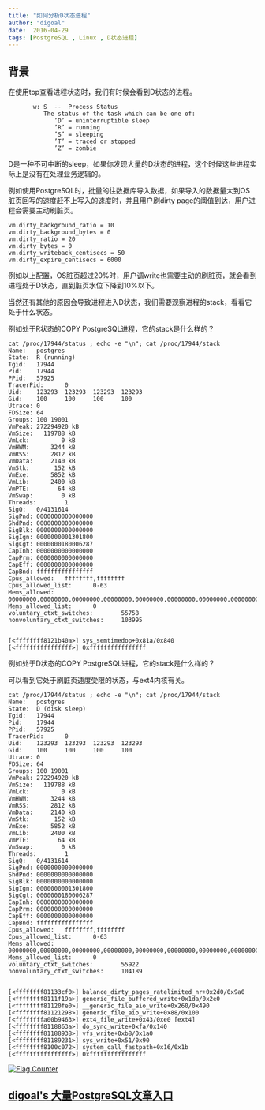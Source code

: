 ```yaml
---
title: "如何分析D状态进程"
author: "digoal"
date:  2016-04-29
tags: [PostgreSQL , Linux , D状态进程]
---
```

## 背景                             
在使用top查看进程状态时，我们有时候会看到D状态的进程。  
  
```  
       w: S  --  Process Status  
          The status of the task which can be one of:  
             ’D’ = uninterruptible sleep  
             ’R’ = running  
             ’S’ = sleeping  
             ’T’ = traced or stopped  
             ’Z’ = zombie  
```  
  
D是一种不可中断的sleep，如果你发现大量的D状态的进程，这个时候这些进程实际上是没有在处理业务逻辑的。  
  
例如使用PostgreSQL时，批量的往数据库导入数据，如果导入的数据量大到OS脏页回写的速度赶不上写入的速度时，并且用户刷dirty page的阈值到达，用户进程会需要主动刷脏页。  
  
```  
vm.dirty_background_ratio = 10  
vm.dirty_background_bytes = 0  
vm.dirty_ratio = 20  
vm.dirty_bytes = 0  
vm.dirty_writeback_centisecs = 50  
vm.dirty_expire_centisecs = 6000    
```  
  
例如以上配置，OS脏页超过20%时，用户调write也需要主动的刷脏页，就会看到进程处于D状态，直到脏页水位下降到10%以下。  
  
当然还有其他的原因会导致进程进入D状态，我们需要观察进程的stack，看看它处于什么状态。  
  
例如处于R状态的COPY PostgreSQL进程，它的stack是什么样的？  
  
  
```  
cat /proc/17944/status ; echo -e "\n"; cat /proc/17944/stack  
Name:   postgres  
State:  R (running)  
Tgid:   17944  
Pid:    17944  
PPid:   57925  
TracerPid:      0  
Uid:    123293  123293  123293  123293  
Gid:    100     100     100     100  
Utrace: 0  
FDSize: 64  
Groups: 100 19001   
VmPeak: 272294920 kB  
VmSize:   119788 kB  
VmLck:         0 kB  
VmHWM:      3244 kB  
VmRSS:      2812 kB  
VmData:     2140 kB  
VmStk:       152 kB  
VmExe:      5852 kB  
VmLib:      2400 kB  
VmPTE:        64 kB  
VmSwap:        0 kB  
Threads:        1  
SigQ:   0/4131614  
SigPnd: 0000000000000000  
ShdPnd: 0000000000000000  
SigBlk: 0000000000000000  
SigIgn: 0000000001301800  
SigCgt: 0000000180006287  
CapInh: 0000000000000000  
CapPrm: 0000000000000000  
CapEff: 0000000000000000  
CapBnd: ffffffffffffffff  
Cpus_allowed:   ffffffff,ffffffff  
Cpus_allowed_list:      0-63  
Mems_allowed:   00000000,00000000,00000000,00000000,00000000,00000000,00000000,00000000,00000000,00000000,00000000,00000000,00000000,00000000,00000000,00000001  
Mems_allowed_list:      0  
voluntary_ctxt_switches:        55758  
nonvoluntary_ctxt_switches:     103995  
  
  
[<ffffffff8121b40a>] sys_semtimedop+0x81a/0x840  
[<ffffffffffffffff>] 0xffffffffffffffff  
```  
  
例如处于D状态的COPY PostgreSQL进程，它的stack是什么样的？  
  
可以看到它处于刷脏页速度受限的状态，与ext4内核有关。  
  
```  
cat /proc/17944/status ; echo -e "\n"; cat /proc/17944/stack  
Name:   postgres  
State:  D (disk sleep)  
Tgid:   17944  
Pid:    17944  
PPid:   57925  
TracerPid:      0  
Uid:    123293  123293  123293  123293  
Gid:    100     100     100     100  
Utrace: 0  
FDSize: 64  
Groups: 100 19001   
VmPeak: 272294920 kB  
VmSize:   119788 kB  
VmLck:         0 kB  
VmHWM:      3244 kB  
VmRSS:      2812 kB  
VmData:     2140 kB  
VmStk:       152 kB  
VmExe:      5852 kB  
VmLib:      2400 kB  
VmPTE:        64 kB  
VmSwap:        0 kB  
Threads:        1  
SigQ:   0/4131614  
SigPnd: 0000000000000000  
ShdPnd: 0000000000000000  
SigBlk: 0000000000000000  
SigIgn: 0000000001301800  
SigCgt: 0000000180006287  
CapInh: 0000000000000000  
CapPrm: 0000000000000000  
CapEff: 0000000000000000  
CapBnd: ffffffffffffffff  
Cpus_allowed:   ffffffff,ffffffff  
Cpus_allowed_list:      0-63  
Mems_allowed:   00000000,00000000,00000000,00000000,00000000,00000000,00000000,00000000,00000000,00000000,00000000,00000000,00000000,00000000,00000000,00000001  
Mems_allowed_list:      0  
voluntary_ctxt_switches:        55922  
nonvoluntary_ctxt_switches:     104189  
  
  
[<ffffffff81133cf0>] balance_dirty_pages_ratelimited_nr+0x2d0/0x9a0  
[<ffffffff8111f19a>] generic_file_buffered_write+0x1da/0x2e0  
[<ffffffff81120fe0>] __generic_file_aio_write+0x260/0x490  
[<ffffffff81121298>] generic_file_aio_write+0x88/0x100  
[<ffffffffa00b9463>] ext4_file_write+0x43/0xe0 [ext4]  
[<ffffffff8118863a>] do_sync_write+0xfa/0x140  
[<ffffffff81188938>] vfs_write+0xb8/0x1a0  
[<ffffffff81189231>] sys_write+0x51/0x90  
[<ffffffff8100c072>] system_call_fastpath+0x16/0x1b  
[<ffffffffffffffff>] 0xffffffffffffffff  
```  
    
  
<a rel="nofollow" href="http://info.flagcounter.com/h9V1"  ><img src="http://s03.flagcounter.com/count/h9V1/bg_FFFFFF/txt_000000/border_CCCCCC/columns_2/maxflags_12/viewers_0/labels_0/pageviews_0/flags_0/"  alt="Flag Counter"  border="0"  ></a>  
  
  
  
  
  
  
## [digoal's 大量PostgreSQL文章入口](https://github.com/digoal/blog/blob/master/README.md "22709685feb7cab07d30f30387f0a9ae")
  

